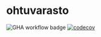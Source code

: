 # ohtuvarasto

![GHA workflow badge](https://github.com/jkhaimi/ohtuvarasto/workflows/CI/badge.svg)
[![codecov](https://codecov.io/github/jkhaimi/ohtuvarasto/graph/badge.svg?token=DJ4WNAJ1XU)](https://codecov.io/github/jkhaimi/ohtuvarasto)
